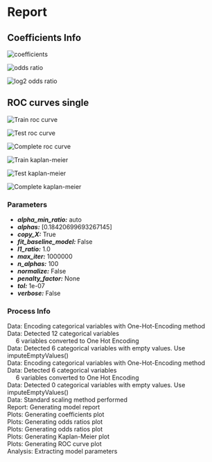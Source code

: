 # Report
## Coefficients Info
![coefficients](coefs.png)


![odds ratio](odds.png)


![log2 odds ratio](log2odds.png)


## ROC curves single
![Train roc curve](rocCurve_Train.png)


![Test roc curve](rocCurve_Test.png)


![Complete roc curve](rocCurve_Complete.png)


![Train kaplan-meier](kaplanmeier_Train.png)


![Test kaplan-meier](kaplanmeier_Test.png)


![Complete kaplan-meier](kaplanmeier_Complete.png)


### Parameters
- ***alpha_min_ratio:*** auto
- ***alphas:*** [0.18420699693267145]
- ***copy_X:*** True
- ***fit_baseline_model:*** False
- ***l1_ratio:*** 1.0
- ***max_iter:*** 1000000
- ***n_alphas:*** 100
- ***normalize:*** False
- ***penalty_factor:*** None
- ***tol:*** 1e-07
- ***verbose:*** False

### Process Info
Data: Encoding categorical variables with One-Hot-Encoding method  
Data: Detected 12 categorical variables  
&nbsp;&nbsp;&nbsp;&nbsp;	6 variables converted to One Hot Encoding  
Data: Detected 6 categorical variables with empty values. Use imputeEmptyValues()  
Data: Encoding categorical variables with One-Hot-Encoding method  
Data: Detected 6 categorical variables  
&nbsp;&nbsp;&nbsp;&nbsp;	6 variables converted to One Hot Encoding  
Data: Detected 0 categorical variables with empty values. Use imputeEmptyValues()  
Data: Standard scaling method performed  
Report: Generating model report  
Plots: Generating coefficients plot  
Plots: Generating odds ratios plot  
Plots: Generating odds ratios plot  
Plots: Generating Kaplan-Meier plot  
Plots: Generating ROC curve plot  
Analysis: Extracting model parameters  

